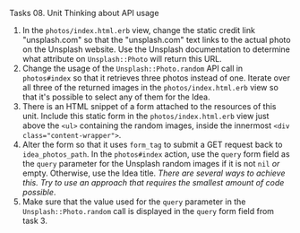 Tasks 08. Unit Thinking about API usage

1. In the `photos/index.html.erb` view, change the static credit link "unsplash.com" so that the "unsplash.com" text links to the actual photo on the Unsplash website. Use the Unsplash documentation to determine what attribute on `Unsplash::Photo` will return this URL.
2. Change the usage of the `Unsplash::Photo.random` API call in `photos#index` so that it retrieves three photos instead of one. Iterate over all three of the returned images in the `photos/index.html.erb` view so that it's possible to select any of them for the Idea.
3. There is an HTML snippet of a form attached to the resources of this unit. Include this static form in the `photos/index.html.erb` view just above the `<ul>` containing the random images, inside the innermost `<div class="content-wrapper">`.
4. Alter the form so that it uses `form_tag` to submit a GET request back to  `idea_photos_path`. In the `photos#index` action, use the `query` form field as the `query` parameter for the Unsplash random images if it is not `nil` _or_ empty. Otherwise, use the Idea title. _There are several ways to achieve this. Try to use an approach that requires the smallest amount of code possible_.
5. Make sure that the value used for the `query` parameter in the  `Unsplash::Photo.random` call is displayed in the `query` form field from task 3.
